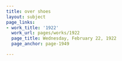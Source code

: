 ```yaml
---
title: over shoes
layout: subject
page_links:
- work_title: '1922'
  work_url: pages/works/1922
  page_title: Wednesday, February 22, 1922
  page_anchor: page-1949

---
```

